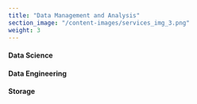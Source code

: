 ```yaml
---
title: "Data Management and Analysis"
section_image: "/content-images/services_img_3.png" 
weight: 3
---
```

#### Data Science 
#### Data Engineering 
#### Storage